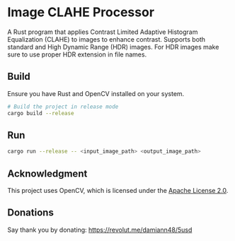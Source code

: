 # Image CLAHE Processor

A Rust program that applies Contrast Limited Adaptive Histogram Equalization (CLAHE) to images to enhance contrast. Supports both standard and High Dynamic Range (HDR) images. For HDR images make sure to use proper HDR extension in file names.

## Build

Ensure you have Rust and OpenCV installed on your system.

```bash
# Build the project in release mode
cargo build --release
```

## Run

```bash
cargo run --release -- <input_image_path> <output_image_path>
```

## Acknowledgment
This project uses OpenCV, which is licensed under the [Apache License 2.0](https://opensource.org/licenses/Apache-2.0).

## Donations
Say thank you by donating: https://revolut.me/damiann48/5usd

